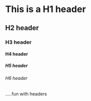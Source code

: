 # This is a H1 header
## H2 header
### H3 header
#### H4 header
##### H5 header
###### H6 header



.....fun with headers
